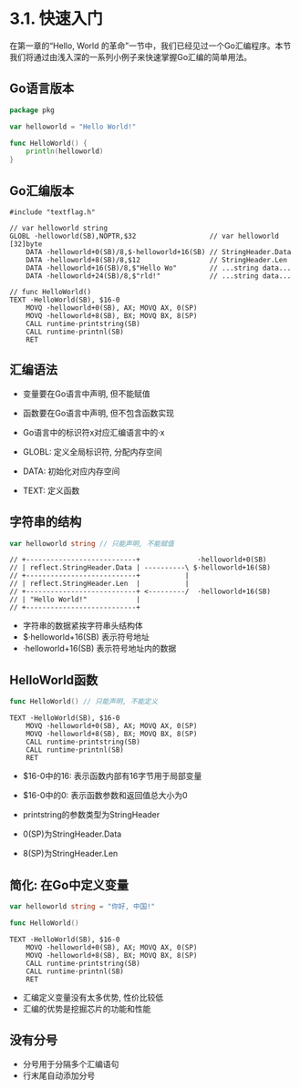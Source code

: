 # 3.1. 快速入门

在第一章的“Hello, World 的革命”一节中，我们已经见过一个Go汇编程序。本节我们将通过由浅入深的一系列小例子来快速掌握Go汇编的简单用法。

## Go语言版本

```go
package pkg

var helloworld = "Hello World!"

func HelloWorld() {
	println(helloworld)
}
```

## Go汇编版本

```
#include "textflag.h"

// var helloworld string
GLOBL ·helloworld(SB),NOPTR,$32                  // var helloworld [32]byte
	DATA ·helloworld+0(SB)/8,$·helloworld+16(SB) // StringHeader.Data
	DATA ·helloworld+8(SB)/8,$12                 // StringHeader.Len
	DATA ·helloworld+16(SB)/8,$"Hello Wo"        // ...string data...
	DATA ·helloworld+24(SB)/8,$"rld!"            // ...string data...

// func HelloWorld()
TEXT ·HelloWorld(SB), $16-0
	MOVQ ·helloworld+0(SB), AX; MOVQ AX, 0(SP)
	MOVQ ·helloworld+8(SB), BX; MOVQ BX, 8(SP)
	CALL runtime·printstring(SB)
	CALL runtime·printnl(SB)
	RET
```

## 汇编语法

- 变量要在Go语言中声明, 但不能赋值
- 函数要在Go语言中声明, 但不包含函数实现

- Go语言中的标识符x对应汇编语言中的·x

- GLOBL: 定义全局标识符, 分配内存空间
- DATA: 初始化对应内存空间
- TEXT: 定义函数

## 字符串的结构

```go
var helloworld string // 只能声明, 不能赋值
```

```
// +---------------------------+              ·helloworld+0(SB)
// | reflect.StringHeader.Data | ----------\ $·helloworld+16(SB)
// +---------------------------+           |
// | reflect.StringHeader.Len  |           |
// +---------------------------+ <---------/  ·helloworld+16(SB)
// | "Hello World!"            |
// +---------------------------+
```

- 字符串的数据紧挨字符串头结构体
- $·helloworld+16(SB) 表示符号地址
- ·helloworld+16(SB) 表示符号地址内的数据

## HelloWorld函数

```go
func HelloWorld() // 只能声明, 不能定义
```

```
TEXT ·HelloWorld(SB), $16-0
	MOVQ ·helloworld+0(SB), AX; MOVQ AX, 0(SP)
	MOVQ ·helloworld+8(SB), BX; MOVQ BX, 8(SP)
	CALL runtime·printstring(SB)
	CALL runtime·printnl(SB)
	RET
```

- $16-0中的16: 表示函数内部有16字节用于局部变量
- $16-0中的0: 表示函数参数和返回值总大小为0

- printstring的参数类型为StringHeader
- 0(SP)为StringHeader.Data
- 8(SP)为StringHeader.Len

## 简化: 在Go中定义变量

```go
var helloworld string = "你好, 中国!"

func HelloWorld()
```

```
TEXT ·HelloWorld(SB), $16-0
	MOVQ ·helloworld+0(SB), AX; MOVQ AX, 0(SP)
	MOVQ ·helloworld+8(SB), BX; MOVQ BX, 8(SP)
	CALL runtime·printstring(SB)
	CALL runtime·printnl(SB)
	RET
```

- 汇编定义变量没有太多优势, 性价比较低
- 汇编的优势是挖掘芯片的功能和性能

## 没有分号

- 分号用于分隔多个汇编语句
- 行末尾自动添加分号

<!-- 宏中的分号和注释 -->

